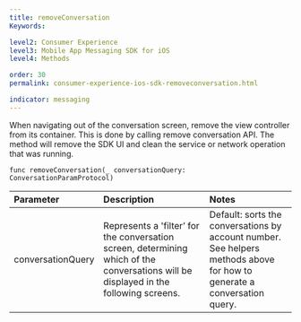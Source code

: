 ```yaml
---
title: removeConversation
Keywords:

level2: Consumer Experience
level3: Mobile App Messaging SDK for iOS
level4: Methods

order: 30
permalink: consumer-experience-ios-sdk-removeconversation.html

indicator: messaging
---
```


When navigating out of the conversation screen, remove the view controller from its container. This is done by calling remove conversation API. The method will remove the SDK UI and clean the service or network operation that was running.

`func removeConversation(_ conversationQuery: ConversationParamProtocol)`

| Parameter | Description | Notes |
| :--- | :--- | :--- |
| conversationQuery | Represents a 'filter’ for the conversation screen, determining which of the conversations will be displayed in the following screens. | Default: sorts the conversations by account number. <br> See helpers methods above for how to generate a conversation query. |